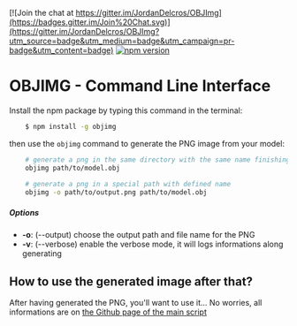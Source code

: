 [![Join the chat at https://gitter.im/JordanDelcros/OBJImg](https://badges.gitter.im/Join%20Chat.svg)](https://gitter.im/JordanDelcros/OBJImg?utm_source=badge&utm_medium=badge&utm_campaign=pr-badge&utm_content=badge)
[![npm version](https://badge.fury.io/js/objimg.svg)](https://www.npmjs.com/package/objimg)

# OBJIMG - Command Line Interface
 
Install the npm package by typing this command in the terminal:
```bash
	$ npm install -g objimg
```

then use the `objimg` command to generate the PNG image from your model:

```bash
	# generate a png in the same directory with the same name finishing by *.png
	objimg path/to/model.obj 
	
	# generate a png in a special path with defined name
	objimg -o path/to/output.png path/to/model.obj
```

##### Options

 - **-o**: (--output) choose the output path and file name for the PNG
 - **-v**: (--verbose) enable the verbose mode, it will logs informations along generating

## How to use the generated image after that?

After having generated the PNG, you'll want to use it... No worries, all informations are on [the Github page of the main script](https://github.com/JordanDelcros/OBJImg)